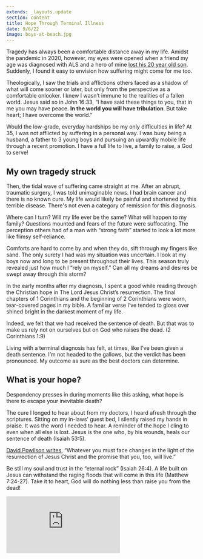 ```yaml
---
extends: _layouts.update
section: content
title: Hope Through Terminal Illness
date: 9/6/22
image: boys-at-beach.jpg
---
```


Tragedy has always been a comfortable distance away in my life. Amidst the pandemic in 2020, however, my eyes were opened when a friend my age was diagnosed with ALS and a hero of mine  <a class="text-yellow-500" href="https://www.challies.com/articles/my-son-my-dear-son-has-gone-to-be-with-the-lord/">lost his 20 year old son</a>. Suddenly, I found it easy to envision how suffering might come for me too.

Theologically, I saw the trials and afflictions others faced as a shadow of what will come sooner or later, but only from the perspective as a comfortable onlooker. I knew I wasn’t immune to the realities of a fallen world. Jesus said so in John 16:33, “I have said these things to you, that in me you may have peace. <b b class="font-semibold">In the world you will have tribulation</b>. But take heart; I have overcome the world.”

Would the low-grade, everyday hardships be my only difficulties in life? At 35, I was not afflicted by suffering in a personal way. I was busy being a husband, a father to 3 young boys and pursuing an upwardly mobile life through a recent promotion. I have a full life to live, a family to raise, a God to serve!

## My own tragedy struck

Then, the tidal wave of suffering came straight at me. After an abrupt, traumatic surgery, I was told unimaginable news. I had brain cancer and there is no known cure. My life would likely be painful and shortened by this terrible disease. There's not even a category of remission for this diagnosis. 

Where can I turn? Will my life ever be the same? What will happen to my family? Questions mounted and fears of the future were suffocating. The perception others had of a man with “strong faith” started to look a lot more like flimsy self-reliance.

Comforts are hard to come by and when they do, sift through my fingers like sand. The only surety I had was my situation was uncertain. I look at my boys now and long to be present throughout their lives. This season truly revealed just how much I “rely on myself.” Can all my dreams and desires be swept away through this storm?

In the early months after my diagnosis, I spent a good while reading through the Christian hope in The Lord Jesus Christ’s resurrection. The final chapters of 1 Corinthians and the beginning of 2 Corinthians were worn, tear-covered pages in my bible. A familiar verse I’ve tended to gloss over shined bright in the darkest moment of my life.

<x-blockquote class="font-mono">
    <div>Indeed, we felt that we had received the sentence of death. But that was to make us rely not on ourselves but on God who raises the dead. (2 Corinthians 1:9)</div>
</x-blockquote>

Living with a terminal diagnosis has felt, at times, like I've been given a death sentence. I’m not headed to the gallows, but the verdict has been pronounced. My outcome as sure as the best doctors can determine. 

## What is your hope?

Despondency presses in during moments like this asking, what hope is there to escape your inevitable death? 

The cure I longed to hear about from my doctors, I heard afresh through the scriptures. Sitting on my in-laws' guest bed, I silently raised my hands in praise. It was the word I needed to hear. A reminder of the hope I cling to even when all else is lost. Jesus is the one who, by his wounds, heals our sentence of death (Isaiah 53:5). 

<a href="https://www.crossway.org/books/gods-grace-in-your-suffering-tpb/" class="text-yellow-500">David Powilson writes</a>, “Whatever you must face changes in the light of the resurrection of Jesus Christ and the promise that you, too, will live.”

Be still my soul and trust in the “eternal rock” (Isaiah 26:4). A life built on Jesus can withstand the raging floods that will come in this life (Matthew 7:24-27). Take it to heart, God will do nothing less than raise you from the dead!

<iframe class="w-full aspect-video" src="https://www.youtube.com/embed/ZgIBb-pwyrg" frameborder="0" allow="accelerometer; autoplay; clipboard-write; encrypted-media; gyroscope; picture-in-picture" allowfullscreen></iframe>